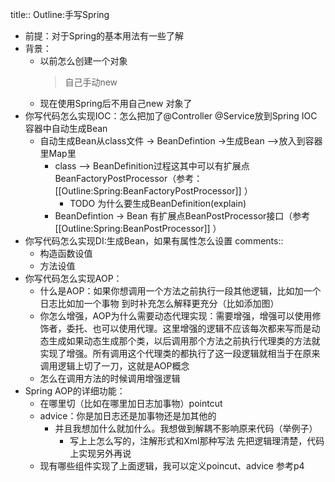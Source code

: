 title:: Outline:手写Spring

- 前提：对于Spring的基本用法有一些了解
- 背景：
	- 以前怎么创建一个对象
	  > 自己手动new
	- 现在使用Spring后不用自己new 对象了
- 你写代码怎么实现IOC：怎么把加了@Controller @Service放到Spring IOC容器中自动生成Bean
	- 自动生成Bean从class文件 -> BeanDefintion ->生成Bean  -->放入到容器里Map里
		- class --> BeanDefinition过程这其中可以有扩展点BeanFactoryPostProcessor（参考： [[Outline:Spring:BeanFactoryPostProcessor]] ）
			- TODO 为什么要生成BeanDefinition(explain)
		- BeanDefintion -> Bean 有扩展点BeanPostProcessor接口（参考 [[Outline:Spring:BeanPostProcessor]] ）
- 你写代码怎么实现DI:生成Bean，如果有属性怎么设置
  comments::
	- 构造函数设值
	- 方法设值
- 你写代码怎么实现AOP：
	- 什么是AOP：如果你想调用一个方法之前执行一段其他逻辑，比如加一个日志比如加一个事物
	  到时补充怎么解释更充分（比如添加图）
	- 你怎么增强，AOP为什么需要动态代理实现：需要增强，增强可以使用修饰者，委托、也可以使用代理。这里增强的逻辑不应该每次都来写而是动态生成如果动态生成那个类，以后调用那个方法之前执行代理类的方法就实现了增强。所有调用这个代理类的都执行了这一段逻辑就相当于在原来调用逻辑上切了一刀，这就是AOP概念
	- 怎么在调用方法的时候调用增强逻辑
- Spring AOP的详细功能：
	- 在哪里切（比如在哪里加日志加事物）pointcut
	- advice：你是加日志还是加事物还是加其他的
		- 并且我想加什么就加什么。我想做到解耦不影响原来代码（举例子）
			- 写上上怎么写的，注解形式和Xml那种写法
			  先把逻辑理清楚，代码上实现另外再说
	- 现有哪些组件实现了上面逻辑，我可以定义poincut、advice
	  参考p4